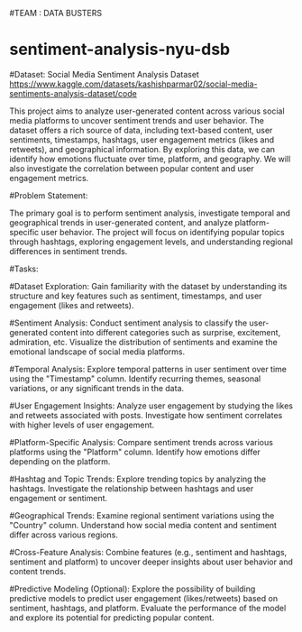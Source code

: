 #TEAM : DATA BUSTERS

# sentiment-analysis-nyu-dsb

#Dataset: Social Media Sentiment Analysis Dataset 
https://www.kaggle.com/datasets/kashishparmar02/social-media-sentiments-analysis-dataset/code
 
This project aims to analyze user-generated content across various social media platforms to uncover sentiment trends and user behavior. The dataset offers a rich source of data, including text-based content, user sentiments, timestamps, hashtags, user engagement metrics (likes and retweets), and geographical information. By exploring this data, we can identify how emotions fluctuate over time, platform, and geography. We will also investigate the correlation between popular content and user engagement metrics.
 
#Problem Statement:

The primary goal is to perform sentiment analysis, investigate temporal and geographical trends in user-generated content, and analyze platform-specific user behavior. The project will focus on identifying popular topics through hashtags, exploring engagement levels, and understanding regional differences in sentiment trends. 

#Tasks:

#Dataset Exploration:
Gain familiarity with the dataset by understanding its structure and key features such as sentiment, timestamps, and user engagement (likes and retweets).

#Sentiment Analysis:
Conduct sentiment analysis to classify the user-generated content into different categories such as surprise, excitement, admiration, etc.
Visualize the distribution of sentiments and examine the emotional landscape of social media platforms.

#Temporal Analysis:
Explore temporal patterns in user sentiment over time using the "Timestamp" column.
Identify recurring themes, seasonal variations, or any significant trends in the data.

#User Engagement Insights:
Analyze user engagement by studying the likes and retweets associated with posts.
Investigate how sentiment correlates with higher levels of user engagement.

#Platform-Specific Analysis:
 Compare sentiment trends across various platforms using the "Platform" column.
Identify how emotions differ depending on the platform.

#Hashtag and Topic Trends:
Explore trending topics by analyzing the hashtags.
Investigate the relationship between hashtags and user engagement or sentiment.

#Geographical Trends:
Examine regional sentiment variations using the "Country" column.
Understand how social media content and sentiment differ across various regions.

#Cross-Feature Analysis:
Combine features (e.g., sentiment and hashtags, sentiment and platform) to uncover deeper insights about user behavior and content trends.

#Predictive Modeling (Optional):
Explore the possibility of building predictive models to predict user engagement (likes/retweets) based on sentiment, hashtags, and platform.
Evaluate the performance of the model and explore its potential for predicting popular content.

